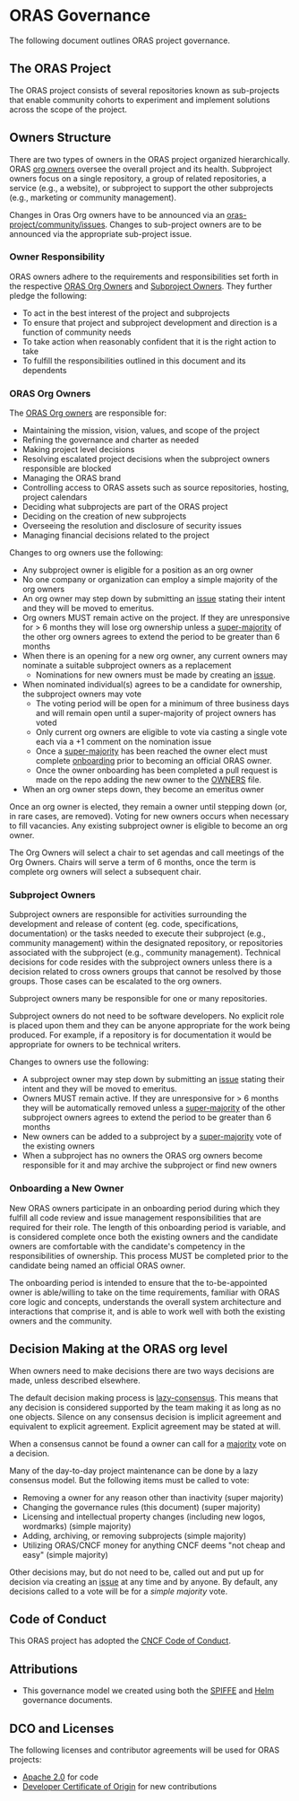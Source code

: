 # ORAS Governance

The following document outlines ORAS project governance.

## The ORAS Project

The ORAS project consists of several repositories known as sub-projects that enable community cohorts to experiment and implement solutions across the scope of the project.

## Owners Structure

There are two types of owners in the ORAS project organized hierarchically. ORAS [org owners][oras-project-owners] oversee the overall project and its health. Subproject owners focus on a single repository, a group of related repositories, a service (e.g., a website), or subproject to support the other subprojects (e.g., marketing or community management). 

Changes in Oras Org owners have to be announced via an [oras-project/community/issues][oras-issues-new]. Changes to sub-project owners are to be announced via the appropriate sub-project issue.

### Owner Responsibility

ORAS owners adhere to the requirements and responsibilities set forth in the respective [ORAS Org Owners](#oras-org-owners) and [Subproject Owners](#subproject-owners). They further pledge the following:

- To act in the best interest of the project and subprojects
- To ensure that project and subproject development and direction is a function of community needs
- To take action when reasonably confident that it is the right action to take
- To fulfill the responsibilities outlined in this document and its dependents

### ORAS Org Owners

The [ORAS Org owners][oras-project-owners] are responsible for:

- Maintaining the mission, vision, values, and scope of the project
- Refining the governance and charter as needed
- Making project level decisions
- Resolving escalated project decisions when the subproject owners responsible are blocked
- Managing the ORAS brand
- Controlling access to ORAS assets such as source repositories, hosting, project calendars
- Deciding what subprojects are part of the ORAS project
- Deciding on the creation of new subprojects
- Overseeing the resolution and disclosure of security issues
- Managing financial decisions related to the project

Changes to org owners use the following:

- Any subproject owner is eligible for a position as an org owner
- No one company or organization can employ a simple majority of the org owners
- An org owner may step down by submitting an [issue][oras-issues-new] stating their intent and they will be moved to emeritus.
- Org owners MUST remain active on the project. If they are unresponsive for > 6 months they will lose org ownership unless a [super-majority][super-majority] of the other org owners agrees to extend the period to be greater than 6 months
- When there is an opening for a new org owner, any current owners may nominate a suitable subproject owners as a replacement
  - Nominations for new owners must be made by creating an [issue][oras-issues-new].
- When nominated individual(s) agrees to be a candidate for ownership, the subproject owners may vote
  - The voting period will be open for a minimum of three business days and will remain open until a super-majority of project owners has voted
  - Only current org owners are eligible to vote via casting a single vote each via a +1 comment on the nomination issue
  - Once a [super-majority][super-majority] has been reached the owner elect must complete [onboarding](#onboarding-a-new-owner) prior to becoming an official ORAS owner.
  - Once the owner onboarding has been completed a pull request is made on the repo adding the new owner to the [OWNERS][oras-project-owners] file.
- When an org owner steps down, they become an emeritus owner

Once an org owner is elected, they remain a owner until stepping down (or, in rare cases, are removed). Voting for new owners occurs when necessary to fill vacancies. Any existing subproject owner is eligible to become an org owner.

The Org Owners will select a chair to set agendas and call meetings of the Org Owners. Chairs will serve a term of 6 months, once the term is complete org owners will select a subsequent chair.

### Subproject Owners

Subproject owners are responsible for activities surrounding the development and release of content (eg. code, specifications, documentation) or the tasks needed to execute their subproject (e.g., community management) within the designated repository, or repositories associated with the subproject (e.g., community management). Technical decisions for code resides with the subproject owners unless there is a decision related to cross owners groups that cannot be resolved by those groups. Those cases can be escalated to the org owners.

Subproject owners many be responsible for one or many repositories.

Subproject owners do not need to be software developers. No explicit role is placed upon them and they can be anyone appropriate for the work being produced. For example, if a repository is for documentation it would be appropriate for owners to be technical writers.

Changes to owners use the following:

- A subproject owner may step down by submitting an [issue][oras-issues-new] stating their intent and they will be moved to emeritus.
- Owners MUST remain active. If they are unresponsive for > 6 months they will be automatically removed unless a [super-majority][super-majority] of the other subproject owners agrees to extend the period to be greater than 6 months
- New owners can be added to a subproject by a [super-majority][super-majority] vote of the existing owners
- When a subproject has no owners the ORAS org owners become responsible for it and may archive the subproject or find new owners

### Onboarding a New Owner

New ORAS owners participate in an onboarding period during which they fulfill all code review and issue management responsibilities that are required for their role. The length of this onboarding period is variable, and is considered complete once both the existing owners and the candidate owners are comfortable with the candidate's competency in the responsibilities of ownership. This process MUST be completed prior to the candidate being named an official ORAS owner.

The onboarding period is intended to ensure that the to-be-appointed owner is able/willing to take on the time requirements, familiar with ORAS core logic and concepts, understands the overall system architecture and interactions that comprise it, and is able to work well with both the existing owners and the community.

## Decision Making at the ORAS org level

When owners need to make decisions there are two ways decisions are made, unless described elsewhere.

The default decision making process is [lazy-consensus][lazy-consensus]. This means that any decision is considered supported by the team making it as long as no one objects. Silence on any consensus decision is implicit agreement and equivalent to explicit agreement. Explicit agreement may be stated at will.

When a consensus cannot be found a owner can call for a [majority][majority] vote on a decision.

Many of the day-to-day project maintenance can be done by a lazy consensus model. But the following items must be called to vote:

- Removing a owner for any reason other than inactivity (super majority)
- Changing the governance rules (this document) (super majority)
- Licensing and intellectual property changes (including new logos, wordmarks) (simple majority)
- Adding, archiving, or removing subprojects (simple majority)
- Utilizing ORAS/CNCF money for anything CNCF deems "not cheap and easy" (simple majority)

Other decisions may, but do not need to be, called out and put up for decision via creating an [issue][oras-issues-new] at any time and by anyone. By default, any decisions called to a vote will be for a _simple majority_ vote.

## Code of Conduct

This ORAS project has adopted the [CNCF Code of Conduct](https://github.com/cncf/foundation/blob/master/code-of-conduct.md).

## Attributions

* This governance model we created using both the [SPIFFE](https://github.com/spiffe/spire/blob/main/MAINTAINERS.md) and [Helm](https://github.com/helm/community/blob/main/governance/governance.md) governance documents.

## DCO and Licenses

The following licenses and contributor agreements will be used for ORAS projects:

- [Apache 2.0](https://opensource.org/licenses/Apache-2.0) for code
- [Developer Certificate of Origin](https://developercertificate.org/) for new contributions

[oras-project-owners]:  ../OWNERS.md
[lazy-consensus]:       http://communitymgt.wikia.com/wiki/Lazy_consensus
[majority]:             https://en.wikipedia.org/wiki/Majority
[oras-issues-new]:      https://github.com/oras-project/community/issues/new
[super-majority]:       https://en.wikipedia.org/wiki/Supermajority#Two-thirds_vote
